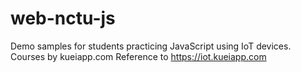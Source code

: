 # web-nctu-js
Demo samples for students practicing JavaScript using IoT devices.
Courses by kueiapp.com
Reference to https://iot.kueiapp.com
